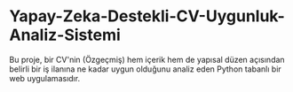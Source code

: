 # Yapay-Zeka-Destekli-CV-Uygunluk-Analiz-Sistemi
Bu proje, bir CV'nin (Özgeçmiş) hem içerik hem de yapısal düzen açısından belirli bir iş ilanına ne kadar uygun olduğunu analiz eden Python tabanlı bir web uygulamasıdır.
